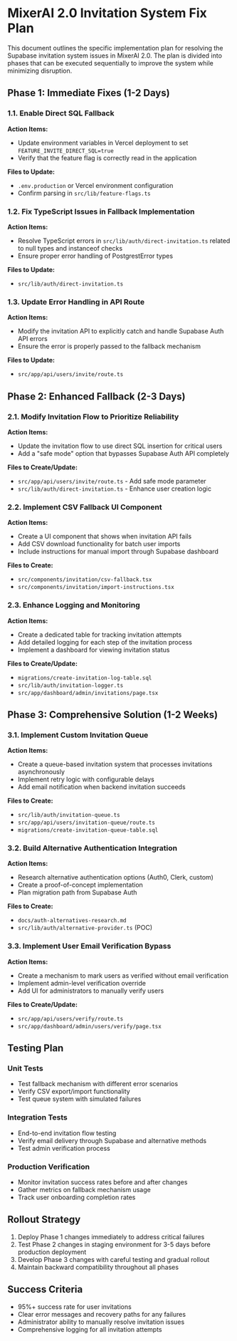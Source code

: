 # MixerAI 2.0 Invitation System Fix Plan

This document outlines the specific implementation plan for resolving the Supabase invitation system issues in MixerAI 2.0. The plan is divided into phases that can be executed sequentially to improve the system while minimizing disruption.

## Phase 1: Immediate Fixes (1-2 Days)

### 1.1. Enable Direct SQL Fallback

**Action Items:**
- Update environment variables in Vercel deployment to set `FEATURE_INVITE_DIRECT_SQL=true`
- Verify that the feature flag is correctly read in the application

**Files to Update:**
- `.env.production` or Vercel environment configuration
- Confirm parsing in `src/lib/feature-flags.ts`

### 1.2. Fix TypeScript Issues in Fallback Implementation

**Action Items:**
- Resolve TypeScript errors in `src/lib/auth/direct-invitation.ts` related to null types and instanceof checks
- Ensure proper error handling of PostgrestError types

**Files to Update:**
- `src/lib/auth/direct-invitation.ts`

### 1.3. Update Error Handling in API Route

**Action Items:**
- Modify the invitation API to explicitly catch and handle Supabase Auth API errors
- Ensure the error is properly passed to the fallback mechanism

**Files to Update:**
- `src/app/api/users/invite/route.ts`

## Phase 2: Enhanced Fallback (2-3 Days)

### 2.1. Modify Invitation Flow to Prioritize Reliability

**Action Items:**
- Update the invitation flow to use direct SQL insertion for critical users
- Add a "safe mode" option that bypasses Supabase Auth API completely

**Files to Create/Update:**
- `src/app/api/users/invite/route.ts` - Add safe mode parameter
- `src/lib/auth/direct-invitation.ts` - Enhance user creation logic

### 2.2. Implement CSV Fallback UI Component

**Action Items:**
- Create a UI component that shows when invitation API fails
- Add CSV download functionality for batch user imports
- Include instructions for manual import through Supabase dashboard

**Files to Create:**
- `src/components/invitation/csv-fallback.tsx`
- `src/components/invitation/import-instructions.tsx`

### 2.3. Enhance Logging and Monitoring

**Action Items:**
- Create a dedicated table for tracking invitation attempts
- Add detailed logging for each step of the invitation process
- Implement a dashboard for viewing invitation status

**Files to Create/Update:**
- `migrations/create-invitation-log-table.sql`
- `src/lib/auth/invitation-logger.ts`
- `src/app/dashboard/admin/invitations/page.tsx`

## Phase 3: Comprehensive Solution (1-2 Weeks)

### 3.1. Implement Custom Invitation Queue

**Action Items:**
- Create a queue-based invitation system that processes invitations asynchronously
- Implement retry logic with configurable delays
- Add email notification when backend invitation succeeds

**Files to Create:**
- `src/lib/auth/invitation-queue.ts`
- `src/app/api/users/invitation-queue/route.ts`
- `migrations/create-invitation-queue-table.sql`

### 3.2. Build Alternative Authentication Integration

**Action Items:**
- Research alternative authentication options (Auth0, Clerk, custom)
- Create a proof-of-concept implementation
- Plan migration path from Supabase Auth

**Files to Create:**
- `docs/auth-alternatives-research.md`
- `src/lib/auth/alternative-provider.ts` (POC)

### 3.3. Implement User Email Verification Bypass

**Action Items:**
- Create a mechanism to mark users as verified without email verification
- Implement admin-level verification override
- Add UI for administrators to manually verify users

**Files to Create/Update:**
- `src/app/api/users/verify/route.ts`
- `src/app/dashboard/admin/users/verify/page.tsx`

## Testing Plan

### Unit Tests

- Test fallback mechanism with different error scenarios
- Verify CSV export/import functionality
- Test queue system with simulated failures

### Integration Tests

- End-to-end invitation flow testing
- Verify email delivery through Supabase and alternative methods
- Test admin verification process

### Production Verification

- Monitor invitation success rates before and after changes
- Gather metrics on fallback mechanism usage
- Track user onboarding completion rates

## Rollout Strategy

1. Deploy Phase 1 changes immediately to address critical failures
2. Test Phase 2 changes in staging environment for 3-5 days before production deployment
3. Develop Phase 3 changes with careful testing and gradual rollout
4. Maintain backward compatibility throughout all phases

## Success Criteria

- 95%+ success rate for user invitations
- Clear error messages and recovery paths for any failures
- Administrator ability to manually resolve invitation issues
- Comprehensive logging for all invitation attempts 